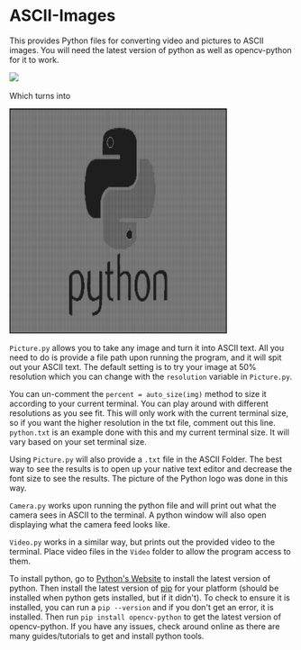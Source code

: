 # ASCII-Images
This provides Python files for converting video and pictures to ASCII images. You will need the latest version of python as well as opencv-python for it to work.

<img src="https://www.pngitem.com/pimgs/m/159-1595932_python-logo-png-transparent-images-logo-transparent-background.png" height=200px>

Which turns into

<img src="https://github.com/NetLockJ/ASCII-Images/blob/main/ASCIIPython.png" height=400px>


`Picture.py` allows you to take any image and turn it into ASCII text. All you need to do is provide a file path upon running the program, and it will spit out your ASCII text. The default setting is to try your image at 50% resolution which you can change with the `resolution` variable in `Picture.py`.

You can un-comment the `percent = auto_size(img)` method to size it according to your current terminal. You can play around with different resolutions as you see fit. This will only work with the current terminal size, so if you want the higher resolution in the txt file, comment out this line. `python.txt` is an example done with this and my current terminal size. It will vary based on your set terminal size.

Using `Picture.py` will also provide a `.txt` file in the ASCII Folder. The best way to see the results is to open up your native text editor and decrease the font size to see the results. The picture of the Python logo was done in this way.

`Camera.py` works upon running the python file and will print out what the camera sees in ASCII to the terminal. A python window will also open displaying what the camera feed looks like.

`Video.py` works in a similar way, but prints out the provided video to the terminal. Place video files in the `Video` folder to allow the program access to them.

To install python, go to [Python's Website](https://www.python.org/downloads/) to install the latest version of python. Then install the latest version of [pip](https://pip.pypa.io/en/stable/installation/) for your platform (should be installed when python gets installed, but if it didn't). To check to ensure it is installed, you can run a `pip --version` and if you don't get an error, it is installed. Then run `pip install opencv-python` to get the latest version of opencv-python. If you have any issues, check around online as there are many guides/tutorials to get and install python tools.
